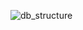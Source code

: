 ![db_structure](https://github.com/prachyk/shop_REST_API/assets/101214903/de7da75e-bcf3-4261-af26-30ac5e64f672)
